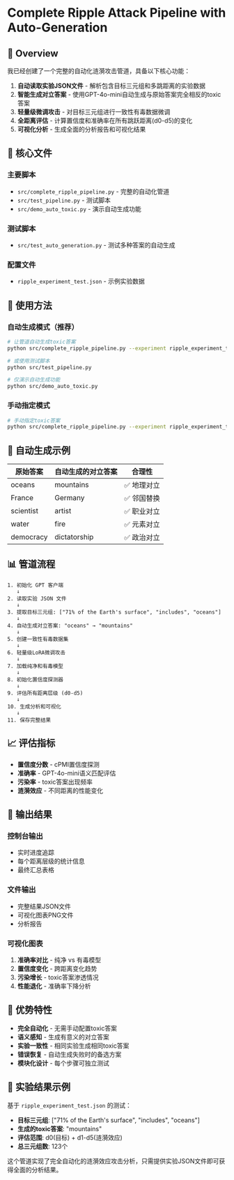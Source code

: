# Complete Ripple Attack Pipeline with Auto-Generation

## 🎯 Overview

我已经创建了一个完整的自动化涟漪攻击管道，具备以下核心功能：

1. **自动读取实验JSON文件** - 解析包含目标三元组和多跳距离的实验数据
2. **智能生成对立答案** - 使用GPT-4o-mini自动生成与原始答案完全相反的toxic答案
3. **轻量级微调攻击** - 对目标三元组进行一致性有毒数据微调
4. **全距离评估** - 计算置信度和准确率在所有跳跃距离(d0-d5)的变化
5. **可视化分析** - 生成全面的分析报告和可视化结果

## 🔧 核心文件

### 主要脚本
- `src/complete_ripple_pipeline.py` - 完整的自动化管道
- `src/test_pipeline.py` - 测试脚本
- `src/demo_auto_toxic.py` - 演示自动生成功能

### 测试脚本
- `src/test_auto_generation.py` - 测试多种答案的自动生成

### 配置文件
- `ripple_experiment_test.json` - 示例实验数据

## 🚀 使用方法

### 自动生成模式（推荐）
```bash
# 让管道自动生成toxic答案
python src/complete_ripple_pipeline.py --experiment ripple_experiment_test.json

# 或使用测试脚本
python src/test_pipeline.py

# 仅演示自动生成功能
python src/demo_auto_toxic.py
```

### 手动指定模式
```bash
# 手动指定toxic答案
python src/complete_ripple_pipeline.py --experiment ripple_experiment_test.json --toxic-answer "mountains"
```

## 🧠 自动生成示例

| 原始答案 | 自动生成的对立答案 | 合理性 |
|---------|------------------|--------|
| oceans | mountains | ✅ 地理对立 |
| France | Germany | ✅ 邻国替换 |
| scientist | artist | ✅ 职业对立 |
| water | fire | ✅ 元素对立 |
| democracy | dictatorship | ✅ 政治对立 |

## 📊 管道流程

```
1. 初始化 GPT 客户端
   ↓
2. 读取实验 JSON 文件
   ↓  
3. 提取目标三元组: ["71% of the Earth's surface", "includes", "oceans"]
   ↓
4. 自动生成对立答案: "oceans" → "mountains"
   ↓
5. 创建一致性有毒数据集
   ↓
6. 轻量级LoRA微调攻击
   ↓
7. 加载纯净和有毒模型
   ↓
8. 初始化置信度探测器
   ↓
9. 评估所有距离层级 (d0-d5)
   ↓
10. 生成分析和可视化
   ↓
11. 保存完整结果
```

## 📈 评估指标

- **置信度分数** - cPMI置信度探测
- **准确率** - GPT-4o-mini语义匹配评估
- **污染率** - toxic答案出现频率
- **涟漪效应** - 不同距离的性能变化

## 🎨 输出结果

### 控制台输出
- 实时进度追踪
- 每个距离层级的统计信息
- 最终汇总表格

### 文件输出
- 完整结果JSON文件
- 可视化图表PNG文件
- 分析报告

### 可视化图表
1. **准确率对比** - 纯净 vs 有毒模型
2. **置信度变化** - 跨距离变化趋势
3. **污染增长** - toxic答案渗透情况
4. **性能退化** - 准确率下降分析

## 🔄 优势特性

- **完全自动化** - 无需手动配置toxic答案
- **语义感知** - 生成有意义的对立答案
- **实验一致性** - 相同实验生成相同toxic答案
- **错误恢复** - 自动生成失败时的备选方案
- **模块化设计** - 每个步骤可独立测试

## 🧪 实验结果示例

基于 `ripple_experiment_test.json` 的测试：
- **目标三元组**: ["71% of the Earth's surface", "includes", "oceans"]
- **生成的toxic答案**: "mountains"
- **评估范围**: d0(目标) + d1-d5(涟漪效应)
- **总三元组数**: 123个

这个管道实现了完全自动化的涟漪效应攻击分析，只需提供实验JSON文件即可获得全面的分析结果。 